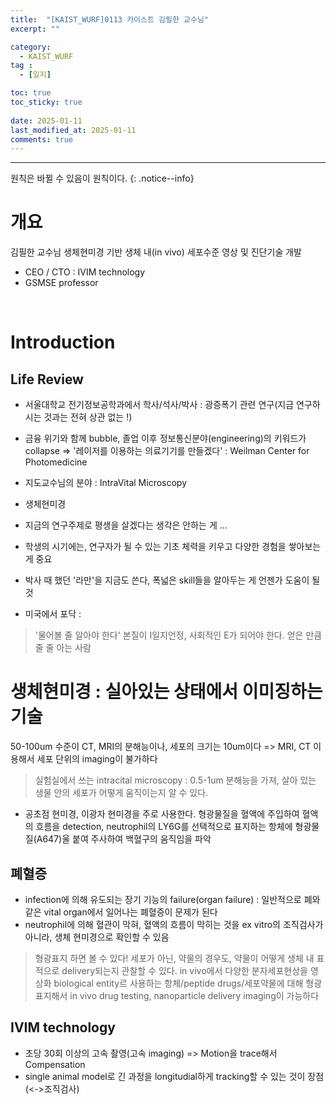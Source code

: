 ```yaml
---
title:  "[KAIST_WURF]0113 카이스트 김필한 교수님" 
excerpt: ""

category:
  - KAIST_WURF
tag :
  - [일지]

toc: true
toc_sticky: true
 
date: 2025-01-11
last_modified_at: 2025-01-11
comments: true
---
```


---
원칙은 바뀔 수 있음이 원칙이다.
{: .notice--info}
# 개요

김필한 교수님
생체현미경 기반 생체 내(in vivo) 세포수준 영상 및 진단기술 개발
- CEO / CTO : IVIM technology
- GSMSE professor

<br>

# Introduction
## Life Review
- 서울대학교 전기정보공학과에서 학사/석사/박사 : 광증폭기 관련 연구(지금 연구하시는 것과는 전혀 상관 없는 !)
- 금융 위기와 함께 bubble, 졸업 이후 정보통신분야(engineering)의 키워드가 collapse => '레이저를 이용하는 의료기기를 만들겠다' : Weilman Center for Photomedicine
- 지도교수님의 분야 : IntraVital Microscopy
- 생체현미경


- 지금의 연구주제로 평생을 살겠다는 생각은 안하는 게 ...
- 학생의 시기에는, 연구자가 될 수 있는 기초 체력을 키우고 다양한 경험을 쌓아보는 게 중요
- 박사 때 했던 '라만'을 지금도 쓴다, 폭넓은 skill들을 알아두는 게 언젠가 도움이 될 것
- 미국에서 포닥 :
> '물어볼 줄 알아야 한다'
> 본질이 I일지언정, 사회적인 E가 되어야 한다. 얻은 만큼 줄 줄 아는 사람

# 생체현미경 : 실아있는 상태에서 이미징하는 기술
50-100um 수준이 CT, MRI의 분해능이나, 세포의 크기는 10um이다 => MRI, CT 이용해서 세포 단위의 imaging이 불가하다
> 실험실에서 쓰는 intracital microscopy : 0.5-1um 분해능을 가져, 살아 있는 생물 안의 세포가 어떻게 움직이는지 알 수 있다.

- 공초점 현미경, 이광자 현미경을 주로 사용한다. 형광물질을 혈액에 주입하여 혈액의 흐름을 detection, neutrophil의 LY6G를 선택적으로 표지하는 항체에 형광물질(A647)울 붙여 주사하여 백혈구의 움직임을 파악


## 폐혈증
- infection에 의해 유도되는 장기 기능의 failure(organ failure) : 일반적으로 폐와 같은 vital organ에서 일어나는 폐혈증이 문제가 된다
- neutrophil에 의해 혈관이 막혀, 혈액의 흐름이 막히는 것을 ex vitro의 조직검사가 아니라, 생체 현미경으로 확인할 수 있음

> 형광표지 하면 볼 수 있다! 세포가 아닌, 약물의 경우도, 약물이 어떻게 생체 내 표적으로 delivery되는지 관찰할 수 있다.
> in vivo에서 다양한 분자세포현상을 영상화
> biological entity르 사용하는 항체/peptide drugs/세포약물에 대해 형광표지해서 in vivo drug testing, nanoparticle delivery imaging이 가능하다


## IVIM technology
- 초당 30회 이상의 고속 촬영(고속 imaging) => Motion을 trace해서 Compensation
- single animal model로 긴 과정을 longitudial하게 tracking할 수 있는 것이 장점(<->조직검사)
